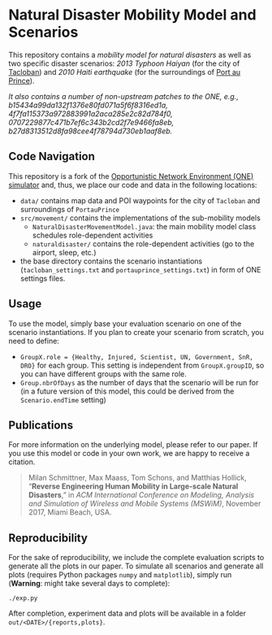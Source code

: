 # Natural Disaster Mobility Model and Scenarios

This repository contains a *mobility model for natural disasters* as well as two specific disaster scenarios: *2013 Typhoon Haiyan* (for the city of [Tacloban](https://www.openstreetmap.org/#map=18/11.24303/125.00720&layers=H)) and *2010 Haiti earthquake* (for the surroundings of [Port au Prince](https://www.openstreetmap.org/#map=18/18.54733/-72.34053&layers=H)).

*It also contains a number of non-upstream patches to the ONE, e.g., b15434a99da132f1376e80fd071a5f6f8316ed1a, 4f7fa115373a972883991a2aca285e2c82d784f0, 0707229877c471b7ef6c343b2cd2f7e9466fa8eb, b27d8313512d8fa98cee4f78794d730eb1aaf8eb.*

## Code Navigation

This repository is a fork of the [Opportunistic Network Environment (ONE) simulator](http://akeranen.github.io/the-one/) and, thus, we place our code and data in the following locations:

* `data/` contains map data and POI waypoints for the city of `Tacloban` and surroundings of `PortauPrince`
* `src/movement/` contains the implementations of the sub-mobility models
  * `NaturalDisasterMovementModel.java`: the main mobility model class schedules role-dependent activities 
  * `naturaldisaster/` contains the role-dependent activities (go to the airport, sleep, etc.)
* the base directory contains the scenario instantiations (`tacloban_settings.txt` and `portauprince_settings.txt`) in form of ONE settings files.

## Usage

To use the model, simply base your evaluation scenario on one of the scenario instantiations. If you plan to create your scenario from scratch, you need to define:
* `GroupX.role = {Healthy, Injured, Scientist, UN, Government, SnR, DRO}` for each group. This setting is independent from `GroupX.groupID`, so you can have different groups with the same role.
* `Group.nbrOfDays` as the number of days that the scenario will be run for (in a future version of this model, this could be derived from the `Scenario.endTime` setting)

## Publications

For more information on the underlying model, please refer to our paper. If you use this model or code in your own work, we are happy to receive a citation.

> Milan Schmittner, Max Maass, Tom Schons, and Matthias Hollick, “**Reverse Engineering Human Mobility in Large-scale Natural Disasters**,” in *ACM International Conference on Modeling, Analysis and Simulation of Wireless and Mobile Systems (MSWiM)*, November 2017, Miami Beach, USA.

## Reproducibility

For the sake of reproducibility, we include the complete evaluation scripts to generate all the plots in our paper. To simulate all scenarios and generate all plots (requires Python packages `numpy` and `matplotlib`), simply run (**Warning**: might take several days to complete):
```
./exp.py
```
After completion, experiment data and plots will be available in a folder `out/<DATE>/{reports,plots}`.
